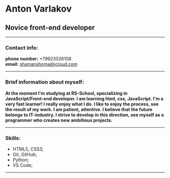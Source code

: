 # Anton Varlakov
## Novice front-end developer
---
### Contact info:
**phone number:** +79923026108  
**email:** shamanshoma@icloud.com

---

### Brief information about myself:
**At the moment I'm studying at RS-School, specializing in JavaScript/Front-end developer. I am learning html, css, JavaScript. I'm a very fast learner!
I really enjoy what I do. I like to enjoy the process, see the result of my work. I am patient, attentive.
I believe that the future belongs to IT-industry.
I strive to develop in this direction, see myself as a programmer who creates new ambitious projects.**

---

### Skills:
- HTML5, CSS3;
- Git, GitHub;
- Python;
- VS Code;

---